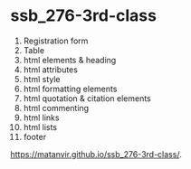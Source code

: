 # ssb_276-3rd-class
1. Registration form
2. Table
3. html elements & heading
4. html attributes
5. html style
6. html formatting elements
7. html quotation & citation elements
8. html commenting
9. html links
10. html lists
11. footer

https://matanvir.github.io/ssb_276-3rd-class/.
